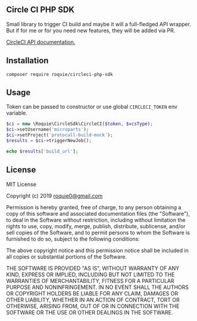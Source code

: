 Circle CI PHP SDK
-----------------

Small library to trigger CI build and maybe it will a full-fledged API wrapper.
But if for me or for you need new features, they will be added via PR.

[CircleCI API documentation.](https://circleci.com/docs/api/)

## Installation

```
composer require roquie/circleci-php-sdk
```

## Usage

Token can be passed to constructor or use global `CIRCLECI_TOKEN` env variable.

```php
$ci = new \Roquie\CircleSdk\CircleCI($token, $vcsType);
$ci->setUsername('microparts');
$ci->setProject('protocall-build-mock');
$results = $ci->triggerNewJob();

echo $results['build_url'];
```

## License

MIT License

Copyright (c) 2019 roquie0@gmail.com

Permission is hereby granted, free of charge, to any person obtaining a copy
of this software and associated documentation files (the "Software"), to deal
in the Software without restriction, including without limitation the rights
to use, copy, modify, merge, publish, distribute, sublicense, and/or sell
copies of the Software, and to permit persons to whom the Software is
furnished to do so, subject to the following conditions:

The above copyright notice and this permission notice shall be included in all
copies or substantial portions of the Software.

THE SOFTWARE IS PROVIDED "AS IS", WITHOUT WARRANTY OF ANY KIND, EXPRESS OR
IMPLIED, INCLUDING BUT NOT LIMITED TO THE WARRANTIES OF MERCHANTABILITY,
FITNESS FOR A PARTICULAR PURPOSE AND NONINFRINGEMENT. IN NO EVENT SHALL THE
AUTHORS OR COPYRIGHT HOLDERS BE LIABLE FOR ANY CLAIM, DAMAGES OR OTHER
LIABILITY, WHETHER IN AN ACTION OF CONTRACT, TORT OR OTHERWISE, ARISING FROM,
OUT OF OR IN CONNECTION WITH THE SOFTWARE OR THE USE OR OTHER DEALINGS IN THE
SOFTWARE.
